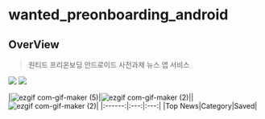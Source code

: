 # wanted_preonboarding_android

## OverView
> 원티드 프리온보딩 안드로이드 사전과제
> 뉴스 앱 서비스

<img src="https://img.shields.io/badge/Android-3DDC84?style=for-the-badge&logo=Android&logoColor=white"> <img src="https://img.shields.io/badge/Kotlin-7F52FF?style=for-the-badge&logo=Kotlin&logoColor=white">


|![ezgif com-gif-maker (5)](https://user-images.githubusercontent.com/85485290/189999907-fded82a2-7802-4020-9ee0-e0874f1707f4.gif)|![ezgif com-gif-maker (2)](https://user-images.githubusercontent.com/85485290/189998077-a31272c6-b0a2-4fe2-bf63-8004b85ae53b.gif)||![ezgif com-gif-maker (2)](https://user-images.githubusercontent.com/85485290/189999346-dafd6908-bf65-4c56-abf9-d58e4df8b347.gif)|
|:------:|:---:|:---:|
|Top News|Category|Saved|
